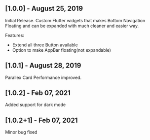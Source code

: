 ## [1.0.0] - August 25, 2019

Initial Release. Custom Flutter widgets that makes Bottom Navigation Floating and can be expanded with much cleaner and easier way.

Features:
- Extend all three Button available
- Option to make AppBar floating(not expandable)

## [1.0.1] - August 28, 2019

Parallex Card Performance improved.

## [1.0.2] - Feb 07, 2021

Added support for dark mode

## [1.0.2+1] - Feb 07, 2021

Minor bug fixed
